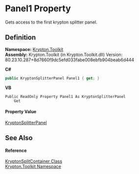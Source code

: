 # Panel1 Property


Gets access to the first krypton splitter panel.



## Definition
**Namespace:** <a href="79d2eac2-21f4-54ff-7552-b20c33c30600.md">Krypton.Toolkit</a>  
**Assembly:** Krypton.Toolkit (in Krypton.Toolkit.dll) Version: 80.23.10.287+8d7660f9dc5efd033fabe008ebfb904beab6d444

**C#**
``` C#
public KryptonSplitterPanel Panel1 { get; }
```
**VB**
``` VB
Public ReadOnly Property Panel1 As KryptonSplitterPanel
	Get
```



#### Property Value
<a href="7fcc78d6-9fba-36c0-92aa-7512f1c41371.md">KryptonSplitterPanel</a>

## See Also


#### Reference
<a href="15b94bc2-64bf-018d-f72a-31d6712a42c4.md">KryptonSplitContainer Class</a>  
<a href="79d2eac2-21f4-54ff-7552-b20c33c30600.md">Krypton.Toolkit Namespace</a>  
